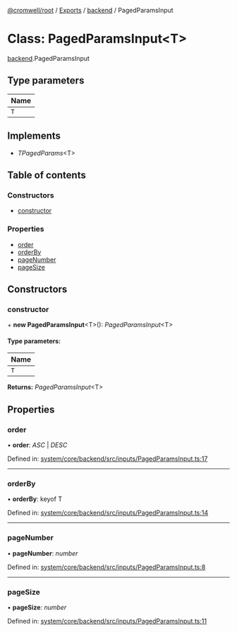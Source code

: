 [@cromwell/root](../README.md) / [Exports](../modules.md) / [backend](../modules/backend.md) / PagedParamsInput

# Class: PagedParamsInput<T\>

[backend](../modules/backend.md).PagedParamsInput

## Type parameters

Name |
:------ |
`T` |

## Implements

* *TPagedParams*<T\>

## Table of contents

### Constructors

- [constructor](backend.pagedparamsinput.md#constructor)

### Properties

- [order](backend.pagedparamsinput.md#order)
- [orderBy](backend.pagedparamsinput.md#orderby)
- [pageNumber](backend.pagedparamsinput.md#pagenumber)
- [pageSize](backend.pagedparamsinput.md#pagesize)

## Constructors

### constructor

\+ **new PagedParamsInput**<T\>(): *PagedParamsInput*<T\>

#### Type parameters:

Name |
:------ |
`T` |

**Returns:** *PagedParamsInput*<T\>

## Properties

### order

• **order**: *ASC* \| *DESC*

Defined in: [system/core/backend/src/inputs/PagedParamsInput.ts:17](https://github.com/CromwellCMS/Cromwell/blob/8568c07/system/core/backend/src/inputs/PagedParamsInput.ts#L17)

___

### orderBy

• **orderBy**: keyof T

Defined in: [system/core/backend/src/inputs/PagedParamsInput.ts:14](https://github.com/CromwellCMS/Cromwell/blob/8568c07/system/core/backend/src/inputs/PagedParamsInput.ts#L14)

___

### pageNumber

• **pageNumber**: *number*

Defined in: [system/core/backend/src/inputs/PagedParamsInput.ts:8](https://github.com/CromwellCMS/Cromwell/blob/8568c07/system/core/backend/src/inputs/PagedParamsInput.ts#L8)

___

### pageSize

• **pageSize**: *number*

Defined in: [system/core/backend/src/inputs/PagedParamsInput.ts:11](https://github.com/CromwellCMS/Cromwell/blob/8568c07/system/core/backend/src/inputs/PagedParamsInput.ts#L11)
